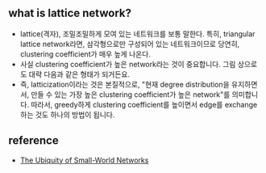 

## what is lattice network? 

- lattice(격자), 조밀조밀하게 모여 있는 네트워크를 보통 말한다. 특히, triangular lattice network라면, 삼각형으로만 구성되어 있는 네트워크이므로 당연히, clustering coefficient가 매우 높게 나온다.
- 사실 clustering coefficient가 높은 network라는 것이 중요합니다. 그림 상으로도 대략 다음과 같은 형태가 되거든요. 
- 즉, latticization이라는 것은 본질적으로, "현재 degree distribution을 유지하면서, 만들 수 있는 가장 높은 clustering coefficient가 높은 network"를 의미합니다. 따라서, greedy하게 clustering coefficient를 높이면서 edge를 exchange하는 것도 하나의 방법이 됩니다.


## reference 

- [The Ubiquity of Small-World Networks](https://www.ncbi.nlm.nih.gov/pmc/articles/PMC3604768/)